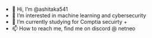 - 👋 Hi, I’m @ashitaka541
- 👀 I’m interested in machine learning and cybersecurity 
- 🌱 I’m currently studying for Comptia secuirty +
- 📫 How to reach me, find me on discord @ netneo

<!---
ashitaka541/ashitaka541 is a ✨ special ✨ repository because its `README.md` (this file) appears on your GitHub profile.
You can click the Preview link to take a look at your changes.
--->
